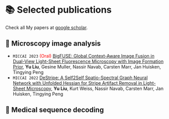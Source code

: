 
# 📚 Selected publications

Check all My papers at [google scholar]([https://rayeren.github.io](https://scholar.google.com/citations?user=7j2-eIIAAAAJ&hl=en)).

## 🔬 Microscopy image analysis
- ``MICCAI 2023`` <span style="color:red">(Oral)</span> [BigFUSE: Global Context-Aware Image Fusion in Dual-View Light-Sheet Fluorescence Microscopy with Image Formation Prior](https://arxiv.org/abs/2309.01865), **Yu Liu**, Gesine Muller, Nassir Navab, Carsten Marr, Jan Huisken, Tingying Peng
- ``MICCAI 2022`` [DeStripe: A Self2Self Spatio-Spectral Graph Neural Network with Unfolded Hessian for Stripe Artifact Removal in Light-Sheet Microscopy](https://arxiv.org/abs/2206.13419), **Yu Liu**, Kurt Weiss, Nassir Navab, Carsten Marr, Jan Huisken, Tingying Peng
## 🐽 Medical sequence decoding

